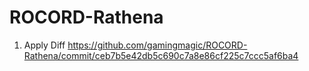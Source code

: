 # ROCORD-Rathena
1. Apply Diff https://github.com/gamingmagic/ROCORD-Rathena/commit/ceb7b5e42db5c690c7a8e86cf225c7ccc5af6ba4
